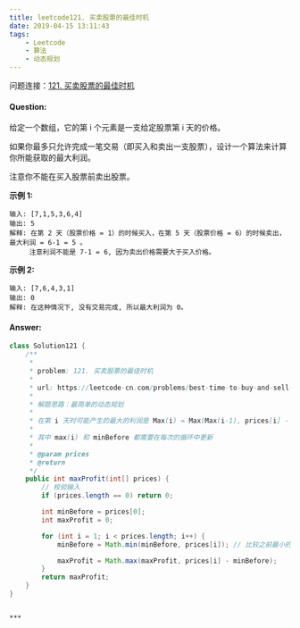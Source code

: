 ```yaml
---
title: leetcode121. 买卖股票的最佳时机
date: 2019-04-15 13:11:43
tags:
	- Leetcode
	- 算法
	- 动态规划
---
```


问题连接：[121. 买卖股票的最佳时机](https://leetcode-cn.com/problems/best-time-to-buy-and-sell-stock/submissions/)

#### Question: 

给定一个数组，它的第 i 个元素是一支给定股票第 i 天的价格。

如果你最多只允许完成一笔交易（即买入和卖出一支股票），设计一个算法来计算你所能获取的最大利润。

注意你不能在买入股票前卖出股票。

**示例 1:**
```
输入: [7,1,5,3,6,4]
输出: 5
解释: 在第 2 天（股票价格 = 1）的时候买入，在第 5 天（股票价格 = 6）的时候卖出，最大利润 = 6-1 = 5 。
     注意利润不能是 7-1 = 6, 因为卖出价格需要大于买入价格。
```

**示例 2:**
```
输入: [7,6,4,3,1]
输出: 0
解释: 在这种情况下, 没有交易完成, 所以最大利润为 0。
```

#### Answer: 

```java
class Solution121 {
    /**
     *
     * problem: 121. 买卖股票的最佳时机
     *
     * url: https://leetcode-cn.com/problems/best-time-to-buy-and-sell-stock/submissions/
     *
     * 解题思路：最简单的动态规划
     *
     * 在第 i 天时可能产生的最大的利润是 Max(i) = Max(Max(i-1), prices[i] - minBefore);
     *
     * 其中 max(i) 和 minBefore 都需要在每次的循环中更新
     *
     * @param prices
     * @return
     */
    public int maxProfit(int[] prices) {
        // 校验输入
        if (prices.length == 0) return 0;

        int minBefore = prices[0];
        int maxProfit = 0;

        for (int i = 1; i < prices.length; i++) {
            minBefore = Math.min(minBefore, prices[i]); // 比较之前最小的和现在最小的

            maxProfit = Math.max(maxProfit, prices[i] - minBefore);
        }
        return maxProfit;
    }
}
```

~~~

***